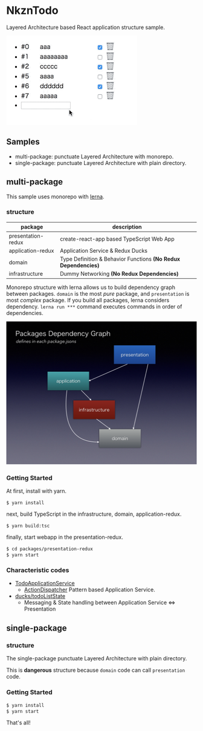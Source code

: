NkznTodo
==========

Layered Architecture based React application structure sample.

![ss](images/ss.gif)

Samples
----------

* multi-package: punctuate Layered Architecture with monorepo.
* single-package: punctuate Layered Architecture with plain directory.

multi-package
----------

This sample uses monorepo with [lerna](https://github.com/lerna/lerna).

### structure

| package | description |
|---------|-------------|
| presentation-redux | create-react-app based TypeScript Web App |
| application-redux | Application Service & Redux Ducks |
| domain | Type Definition & Behavior Functions **(No Redux Dependencies)** |
| infrastructure | Dummy Networking **(No Redux Dependencies)** |

Monorepo structure with lerna allows us to build dependency graph between packages. `domain` is the most *pure* package, and `presentation` is most *complex* package. If you build all packages, lerna considers dependency. `lerna run ***` command executes commands in order of dependencies.

![dependency-graph](images/dependency-graph.png)

### Getting Started

At first, install with yarn.

```
$ yarn install
```

next, build TypeScript in the infrastructure, domain, application-redux.

```
$ yarn build:tsc
```

finally, start webapp in the presentation-redux.

```
$ cd packages/presentation-redux
$ yarn start
```

### Characteristic codes

* [TodoApplicationService](multi-package/packages/application-redux/src/service/TodoApplicationService.ts)
    * [ActionDispatcher](https://qiita.com/uryyyyyyy/items/d8bae6a7fca1c4732696) Pattern based Application Service.
* [ducks/todoListState](multi-package/packages/application-redux/src/ducks/todoListState.ts)
    * Messaging & State handling between Application Service <=> Presentation

single-package
----------

### structure

The single-package punctuate Layered Architecture with plain directory.

This is **dangerous** structure because `domain` code can call `presentation` code.

### Getting Started

```
$ yarn install
$ yarn start
```

That's all!
